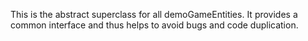 This is the abstract superclass for all demoGameEntities. It provides a common interface and thus helps to avoid bugs and code duplication.